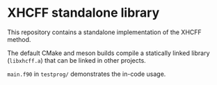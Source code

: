 
# XHCFF standalone library

This repository contains a standalone implementation of
the XHCFF  method. 

The default CMake and meson builds compile a statically linked library (`libxhcff.a`) that can be linked in other projects.

`main.f90` in `testprog/` demonstrates the in-code usage.


